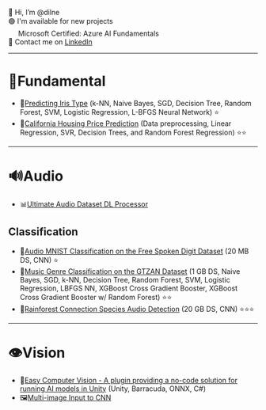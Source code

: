 👋 Hi, I’m @dilne</br>
🟢 I'm available for new projects</br>
<a href="https://www.credly.com/badges/dfe0f029-5355-4472-9344-280ec5ef2cc3?source=linked_in_profile">
<img src="https://images.credly.com/size/680x680/images/4136ced8-75d5-4afb-8677-40b6236e2672/azure-ai-fundamentals-600x600.png" width=16px></a>
Microsoft Certified: Azure AI Fundamentals</br>
💬 Contact me on [LinkedIn](https://www.linkedin.com/in/dmilne98/)

-----
# 📕Fundamental
- 🌼[Predicting Iris Type](https://github.com/dilne/ML-Fundamentals) (k-NN, Naive Bayes, SGD, Decision Tree, Random Forest, SVM, Logistic Regression, L-BFGS Neural Network) ⭐️
- 🏡[California Housing Price Prediction](https://github.com/dilne/CaliforniaHousing) (Data preprocessing, Linear Regression, SVR, Decision Trees, and Random Forest Regression) ⭐️⭐️

-----
# 🔊Audio
- 📊[Ultimate Audio Dataset DL Processor](https://github.com/dilne/Ultimate-Audio-Dataset-DL-Processor)

## Classification
- 🔢[Audio MNIST Classification on the Free Spoken Digit Dataset](https://github.com/dilne/Free-Spoken-Digit-Dataset) (20 MB DS, CNN) ⭐️
- 🎷[Music Genre Classification on the GTZAN Dataset](https://github.com/dilne/GTZAN-Music-Genre-Classification) (1 GB DS, Naive Bayes, SGD, k-NN, Decision Tree, Random Forest, SVM, Logistic Regression, LBFGS NN, XGBoost Cross Gradient Booster, XGBoost Cross Gradient Booster w/ Random Forest) ⭐️⭐️
- 🦜[Rainforest Connection Species Audio Detection](https://github.com/dilne/Rainforest-Connection-Species-Audio-Detection) (20 GB DS, CNN) ⭐️⭐️⭐️

-----
# 👁Vision
- 🔌[Easy Computer Vision - A plugin providing a no-code solution for running AI models in Unity](https://github.com/FuturistAcoustics/EasyComputerVision) (Unity, Barracuda, ONNX, C#)
- 🖼[Multi-image Input to CNN](https://github.com/dilne/Multi-Image-Input-CNN-Preprocessing)
